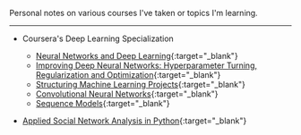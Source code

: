 Personal notes on various courses I've taken or topics I'm learning.

---

- Coursera's Deep Learning Specialization
  - [Neural Networks and Deep Learning](https://drive.google.com/drive/folders/1ZrvdpxG4nwUP0vWsN8GllD_-aYm-6duF?usp=drive_link){:target="_blank"}
  - [Improving Deep Neural Networks: Hyperparameter Turning, Regularization and Optimization](https://drive.google.com/drive/folders/1yhJxTV4KN5XvdzKoU6L1ZCx6aJTWwJiM?usp=drive_link){:target="_blank"}
  - [Structuring Machine Learning Projects](https://drive.google.com/drive/folders/1J7mm2SvVZAKWIfKXm7c5cprdd4oSEFXz?usp=drive_link){:target="_blank"}
  - [Convolutional Neural Networks](https://drive.google.com/drive/folders/1cfGz4asiGHEaBrLhpJCdA_RcY-GQjcqm?usp=drive_link){:target="_blank"}
  - [Sequence Models](https://drive.google.com/drive/folders/1VFH6rO87V1WQOzdVPiUVhUMIkVN5snzl?usp=drive_link){:target="_blank"}

- [Applied Social Network Analysis in Python](https://drive.google.com/drive/folders/1KA_Af2LE31QxU1xZkNbBQ8nHtyrUXJQs?usp=sharing){:target="_blank"}
